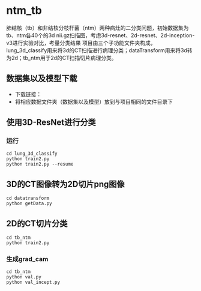 # ntm_tb
肺结核（tb）和非结核分枝杆菌（ntm）两种病灶的二分类问题，初始数据集为tb、ntm各40个的3d nii.gz扫描图，考虑3d-resnet、2d-resnet、2d-inception-v3进行实验对比，考量分类结果
项目由三个子功能文件夹构成，lung_3d_classify用来将3d的CT扫描进行病理分类；dataTransform用来将3d转为2d；tb_ntm用于2d的CT扫描切片病理分类。
## 数据集以及模型下载

 - 下载链接：
 - 将相应数据文件夹（数据集以及模型）放到与项目相同的文件目录下

## 使用3D-ResNet进行分类
### 运行

```code
cd lung_3d_classify
python train2.py 
python train2.py --resume
```
## 3D的CT图像转为2D切片png图像

```code
cd datatransform
python getData.py
```
## 2D的CT切片分类

```code
cd tb_ntm
python train2.py
```
### 生成grad_cam

```code
cd tb_ntm
python val.py
python val_incept.py
```

